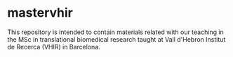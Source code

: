 # mastervhir
This repository is intended to contain materials related with our teaching in the MSc in translational biomedical research taught at Vall d'Hebron Institut de Recerca (VHIR) in Barcelona.
